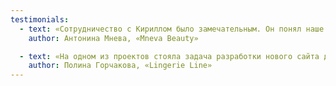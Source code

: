 ```yaml
---
testimonials:
  - text: «Сотрудничество с Кириллом было замечательным. Он понял наше видение и воплотил его в жизнь в новом сайте.»
    author: Антонина Мнева, «Mneva Beauty»

  - text: «На одном из проектов стояла задача разработки нового сайта для интернет-магазина. Выбрали для сотрудничества Кирилла. Работы в его портфолио цепляют и вызывают эмоции, а это как раз то, что нужно было для магазина нижнего белья. Как всегда было много хотелок со стороны клиента и хотелки не всегда оформлялись понятно и корректно, но разработка прошла достаточно гладко, что показывает опыт и профессионализм Кирилла. Дизайн получился шикарный, в нем были учтены все необходимые моменты для разработчиков. Все коммуникации были только по делу. Спасибо Кириллу за работу и дизайн!»
    author: Полина Горчакова, «Lingerie Line»
---
```

